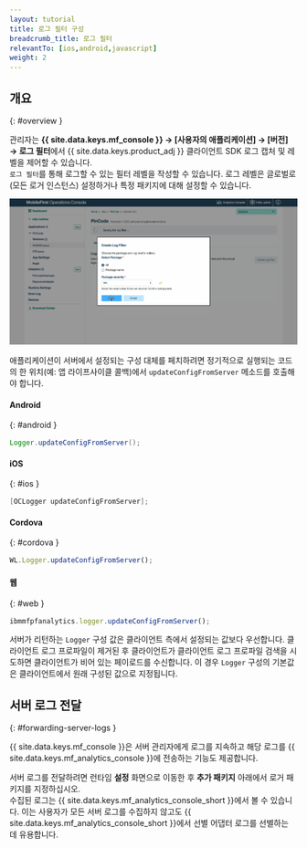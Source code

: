```yaml
---
layout: tutorial
title: 로그 필터 구성
breadcrumb_title: 로그 필터
relevantTo: [ios,android,javascript]
weight: 2
---
```

<!-- NLS_CHARSET=UTF-8 -->
## 개요
{: #overview }

관리자는 **{{ site.data.keys.mf_console }} → [사용자의 애플리케이션] → [버전] → 로그 필터**에서 {{ site.data.keys.product_adj }} 클라이언트 SDK 로그 캡처 및 레벨을 제어할 수 있습니다.  
`로그 필터`를 통해 로그할 수 있는 필터 레벨을 작성할 수 있습니다. 로그 레벨은 글로벌로(모든 로거 인스턴스) 설정하거나 특정 패키지에 대해 설정할 수 있습니다.

<img class="gifplayer"  alt="로그 필터 작성" src="add-log-filter.png"/>

애플리케이션이 서버에서 설정되는 구성 대체를 페치하려면 정기적으로 실행되는 코드의 한 위치(예: 앱 라이프사이클 콜백)에서 `updateConfigFromServer` 메소드를 호출해야 합니다.


#### Android
{: #android }

```java
Logger.updateConfigFromServer();
```

#### iOS
{: #ios }

```objective-c
[OCLogger updateConfigFromServer];
```

#### Cordova
{: #cordova }

```javascript
WL.Logger.updateConfigFromServer();
```

#### 웹
{: #web }

```javascript
ibmmfpfanalytics.logger.updateConfigFromServer();
```

서버가 리턴하는 `Logger` 구성 값은 클라이언트 측에서 설정되는 값보다 우선합니다. 클라이언트 로그 프로파일이 제거된 후 클라이언트가 클라이언트 로그 프로파일 검색을 시도하면 클라이언트가 비어 있는 페이로드를 수신합니다. 이 경우 `Logger` 구성의 기본값은 클라이언트에서 원래 구성된 값으로 지정됩니다.

## 서버 로그 전달
{: #forwarding-server-logs }

{{ site.data.keys.mf_console }}은 서버 관리자에게 로그를 지속하고 해당 로그를 {{ site.data.keys.mf_analytics_console }}에 전송하는 기능도 제공합니다.

서버 로그를 전달하려면 런타임 **설정** 화면으로 이동한 후 **추가 패키지** 아래에서 로거 패키지를 지정하십시오.  
수집된 로그는 {{ site.data.keys.mf_analytics_console_short }}에서 볼 수 있습니다. 이는 사용자가 모든 서버 로그를 수집하지 않고도 {{ site.data.keys.mf_analytics_console_short }}에서 선별 어댑터 로그를 선별하는 데 유용합니다.
